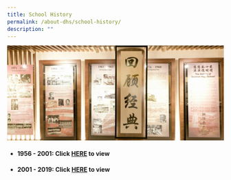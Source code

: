 ```yaml
---
title: School History
permalink: /about-dhs/school-history/
description: ""
---
```

![](/images/Homepage/masthead-about-history.jpg)


* #### **1956 - 2001**: Click [HERE](https://shor.by/dhs-sch-history-1956) to view
* #### **2001 - 2019: Click [HERE](https://shor.by/dhs-sch-history-2004) to view**
